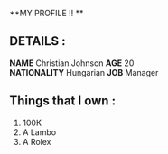**MY PROFILE !! **
## DETAILS :
**NAME** Christian Johnson
**AGE** 20  
**NATIONALITY** Hungarian 
**JOB** Manager

## Things that I own : 

1. 100K 
2. A Lambo
3. A Rolex
